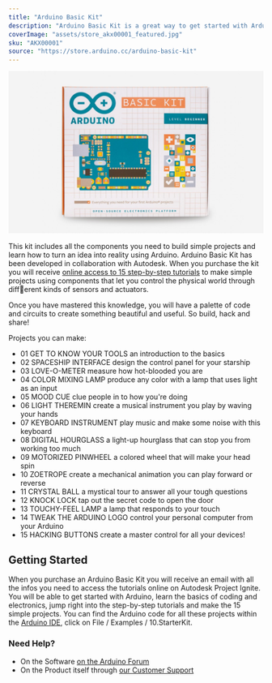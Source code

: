 ```yaml
---
title: "Arduino Basic Kit"
description: "Arduino Basic Kit is a great way to get started with Arduino, coding and electronics!"
coverImage: "assets/store_akx00001_featured.jpg"
sku: "AKX00001"
source: "https://store.arduino.cc/arduino-basic-kit"
---
```


![The Arduino Basic Kit](./assets/store_akx00001_featured.jpg)

This kit includes all the components you need to build simple projects and learn how to turn an idea into reality using Arduino. Arduino Basic Kit has been developed in collaboration with Autodesk. When you purchase the kit you will receive [online access to 15 step-by-step tutorials](http://projectignite.autodesk.com/arduino) to make simple projects using components that let you control the physical world through different kinds of sensors and actuators.

Once you have mastered this knowledge, you will have a palette of code and circuits to create something beautiful and useful. So build, hack and share!

Projects you can make:

* 01 GET TO KNOW YOUR TOOLS an introduction to the basics
* 02 SPACESHIP INTERFACE design the control panel for your starship
* 03 LOVE-O-METER measure how hot-blooded you are
* 04 COLOR MIXING LAMP produce any color with a lamp that uses light as an input
* 05 MOOD CUE clue people in to how you're doing
* 06 LIGHT THEREMIN create a musical instrument you play by waving your hands
* 07 KEYBOARD INSTRUMENT play music and make some noise with this keyboard
* 08 DIGITAL HOURGLASS a light-up hourglass that can stop you from working too much
* 09 MOTORIZED PINWHEEL a colored wheel that will make your head spin
* 10 ZOETROPE create a mechanical animation you can play forward or reverse
* 11 CRYSTAL BALL a mystical tour to answer all your tough questions
* 12 KNOCK LOCK tap out the secret code to open the door
* 13 TOUCHY-FEEL LAMP a lamp that responds to your touch
* 14 TWEAK THE ARDUINO LOGO control your personal computer from your Arduino
* 15 HACKING BUTTONS create a master control for all your devices!

## Getting Started

When you purchase an Arduino Basic Kit you will receive an email with all the infos you need to access the tutorials online on Autodesk Project Ignite. You will be able to get started with Arduino, learn the basics of coding and electronics, jump right into the step-by-step tutorials and make the 15 simple projects. You can find the Arduino code for all these projects within the [Arduino IDE](https://www.arduino.cc/en/Main/Software), click on File / Examples / 10.StarterKit.

### Need Help?

* On the Software [on the Arduino Forum](https://forum.arduino.cc/index.php?board=86.0)
* On the Product itself through [our Customer Support](https://store.arduino.cc/index.php?main_page=contact_us&language=en)


